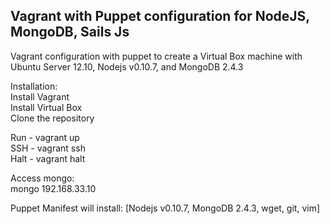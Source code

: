<h2>Vagrant with Puppet configuration for NodeJS, MongoDB, Sails Js</h2>

Vagrant configuration with puppet to create a Virtual Box machine with Ubuntu Server 12.10, Nodejs v0.10.7, and MongoDB 2.4.3


Installation:<br>
Install Vagrant<br>
Install Virtual Box<br>
Clone the repository<br>

Run - vagrant up<br>
SSH - vagrant ssh<br>
Halt - vagrant halt<br>

Access mongo:<br>
mongo 192.168.33.10

Puppet Manifest will install:
[Nodejs v0.10.7, MongoDB 2.4.3, wget, git, vim]

